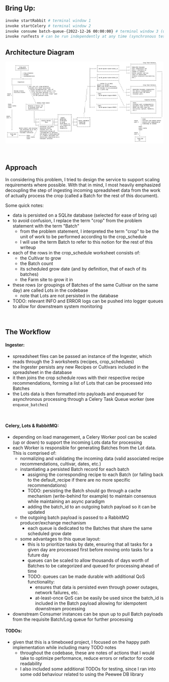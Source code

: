 ## Bring Up:

```sh
invoke startRabbit # terminal window 1
invoke startCelery # terminal window 2
invoke consume batch-queue-{2022-12-26 00:00:00} # terminal window 3 (use 'batch-queue-{{date}} format to consume batches with different scheduled dates)
invoke runTests # can be run independently at any time (synchronous tests)
```

## Architecture Diagram

![Data Flow Overview](./architecture_final_layout.png)

&nbsp;
## Approach

In considering this problem, I tried to design the service to support scaling requirements where possible. With that in mind, I most heavily emphasized decoupling the step of ingesting incoming spreadsheet data from the work of actually process the crop (called a Batch for the rest of this document).

Some quick notes:
- data is persisted on a SQLite database (selected for ease of bring up)
- to avoid confusion, I replace the term "crop" from the problem statement with the term "Batch"
    - from the problem statement, I interpreted the term "crop" to be the unit of work to be performed according to the crop_schedule
    - I will use the term Batch to refer to this notion for the rest of this writeup
- each of the rows in the crop_schedule worksheet consists of: 
    - the Cultivar to grow
    - the Batch count
    - its scheduled grow date (and by definition, that of each of its batches)
    - the Farm site to grow it in
- these rows (or groupings of Batches of the same Cultivar on the same day) are called Lots in the codebase
    - note that Lots are not persisted in the database
- TODO: relevant INFO and ERROR logs can be pushed into logger queues to allow for downstream system monitoring

&nbsp;
## The Workflow
#### Ingester:
- spreadsheet files can be passed an instance of the Ingester, which reads through the 3 worksheets (recipes, crop_schedules)
- the Ingester persists any new Recipes or Cultivars included in the spreadsheet in the database
- it then joins the crop schedule rows with their respective recipe recommendations, forming a list of Lots that can be processed into Batches
- the Lots data is then formatted into payloads and enqueued for asynchronous processing through a Celery Task Queue worker (see `enqueue_batches`)

&nbsp;
#### Celery, Lots & RabbitMQ:
- depending on load management, a Celery Worker pool can be scaled (up or down) to support the incoming Lots data for processing
- each Worker is responsible for generating Batches from the Lot data. This is comprised of:
    - normalizing and validating the incoming data (valid associated recipe recommendations, cultivar, dates, etc.)
    - instantiating a persisted Batch record for each batch
        - assigning the corresponding recipe to each Batch (or falling back to the default_recipe if there are no more specific recommendations)
        - TODO: persisting the Batch should go through a cache mechanism (write-behind for example) to maintain consensus while maintaining an async paradigm
        - adding the batch_id to an outgoing batch payload so it can be updated
    - the outgoing batch payload is passed to a RabbitMQ producer/exchange mechanism
        - each queue is dedicated to the Batches that share the same scheduled grow date
    - some advantages to this queue layout:
        - this is to prioritize tasks by date, ensuring that all tasks for a given day are processed first before moving onto tasks for a future day
        - queues can be scaled to allow thousands of days worth of Batches to be categorized and queued for processing ahead of time
        - TODO: queues can be made durable with additional QoS functionality:
            - ensures that data is persisted even through power outages, network failures, etc.
            - at-least-once QoS can be easily be used since the batch_id is included in the Batch payload allowing for idempotent downstream processing
- downstream Consumer instances can be spun up to pull Batch payloads from the requisite Batch/Log queue for further processing

#### TODOs:
- given that this is a timeboxed project, I focused on the happy path implementation while including many TODO notes
    - throughout the codebase, these are notes of actions that I would take to optimize performance, reduce errors or refactor for code readability
    - I also included some additional TODOs for testing, since I ran into some odd behaviour related to using the Peewee DB library
